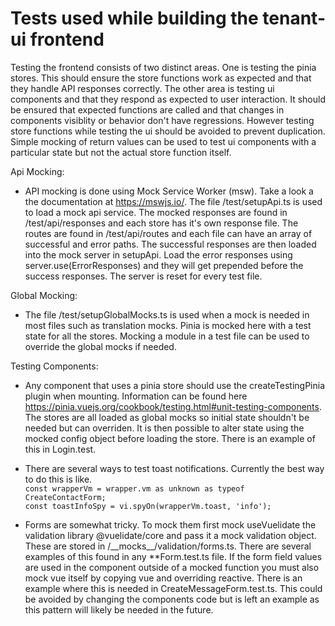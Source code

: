 # Tests used while building the tenant-ui frontend

Testing the frontend consists of two distinct areas. One is testing the pinia stores. This should ensure the store functions work as expected and that they handle API responses correctly. The other area is testing ui components and that they respond as expected to user interaction. It should be ensured that expected functions are called and that changes in components visiblity or behavior don't have regressions. However testing store functions while testing the ui should be avoided to prevent duplication. Simple mocking of return values can be used to test ui components with a particular state but not the actual store function itself.

Api Mocking:

- API mocking is done using Mock Service Worker (msw). Take a look a the documentation at https://mswjs.io/.
  The file /test/setupApi.ts is used to load a mock api service. The mocked responses are found in /test/api/responses and each store has it's own response file. The routes are found in /test/api/routes and each file can have an array of successful and error paths. The successful responses are then loaded into the mock server in setupApi. Load the error responses using server.use(ErrorResponses) and they will get prepended before the success responses. The server is reset for every test file.

Global Mocking:

- The file /test/setupGlobalMocks.ts is used when a mock is needed in most files such as translation mocks. Pinia is mocked here with a test state for all the stores. Mocking a module in a test file can be used to override the global mocks if needed.

Testing Components:

- Any component that uses a pinia store should use the createTestingPinia plugin when mounting. Information can be found here https://pinia.vuejs.org/cookbook/testing.html#unit-testing-components. The stores are all loaded as global mocks so initial state shouldn't be needed but can overriden. It is then possible to alter state using the mocked config object before loading the store. There is an example of this in Login.test.

- There are several ways to test toast notifications. Currently the best way to do this is like. \
  `const wrapperVm = wrapper.vm as unknown as typeof CreateContactForm; `\
  `const toastInfoSpy = vi.spyOn(wrapperVm.toast, 'info');`

- Forms are somewhat tricky. To mock them first mock useVuelidate the validation library @vuelidate/core and pass it a mock validation object. These are stored in /\_\_mocks\_\_/validation/forms.ts. There are several examples of this found in any \*\*Form.test.ts file. If the form field values are used in the component outside of a mocked function you must also mock vue itself by copying vue and overriding reactive. There is an example where this is needed in CreateMessageForm.test.ts. This could be avoided by changing the components code but is left an example as this pattern will likely be needed in the future.
